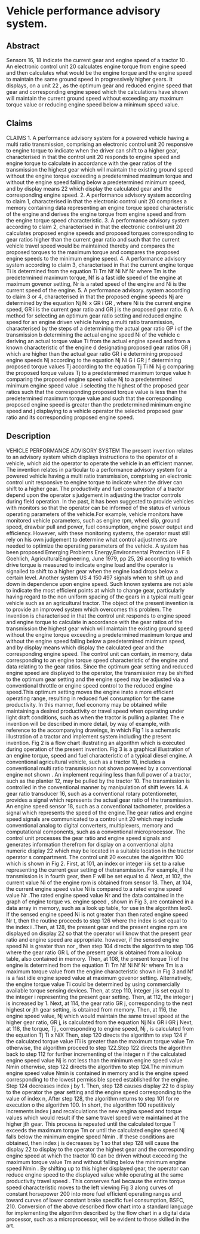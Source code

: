 # Vehicle performance advisory system.

## Abstract
Sensors 16, 18 indicate the current gear and engine speed of a tractor 10 . An electronic control unit 20 calculates engine torque from engine speed and then calculates what would be the engine torque and the engine speed to maintain the same ground speed in progressively higher gears. It displays, on a unit 22 , as the optimum gear and reduced engine speed that gear and corresponding engine speed which the calculations have shown will maintain the current ground speed without exceeding any maximum torque value or reducing engine speed below a minimum speed value.

## Claims
CLAIMS 1. A performance advisory system for a powered vehicle having a multi ratio transmission, comprising an electronic control unit 20 responsive to engine torque to indicate when the driver can shift to a higher gear, characterised in that the control unit 20 responds to engine speed and engine torque to calculate in accordance with the gear ratios of the transmission the highest gear which will maintain the existing ground speed without the engine torque exceeding a predetermined maximum torque and without the engine speed falling below a predetermined minimum speed, and by display means 22 which display the calculated gear and the corresponding engine speed. 2. A performance advisory system according to claim 1, characterised in that the electronic control unit 20 comprises a memory containing data representing an engine torque speed characteristic of the engine and derives the engine torque from engine speed and from the engine torque speed characteristic. 3. A performance advisory system according to claim 2, characterised in that the electronic control unit 20 calculates proposed engine speeds and proposed torques corresponding to gear ratios higher than the current gear ratio and such that the current vehicle travel speed would be maintained thereby and compares the proposed torques to the maximum torque and compares the proposed engine speeds to the minimum engine speed. 4. A performance advisory system according to claim 3, characterised in that the current engine torque Ti is determined from the equation Ti Tm Nf Ni Nf Nr where Tm is the predetermined maximum torque, Nf is a fast idle speed of the engine at maximum govenor setting, Nr is a rated speed of the engine and Ni is the current speed of the engine. 5. A performance advisory. system according to claim 3 or 4, characterised in that the proposed engine speeds Nj are determined by the equation Nj Ni x GR i GR , where Ni is the current engine speed, GR i is the current gear ratio and GR j is the proposed gear ratio. 6. A method for selecting an optimum gear ratio setting and reduced engine speed for an engine driven vehicle having a multi ratio transmission, characterised by the steps of a determining the actual gear ratio GP i of the transmission b determining the actual engine speed Ni of the vehicle c deriving an actual torque value Ti from the actual engine speed and from a known characteristic of the engine d designating proposed gear ratios GR j which are higher than the actual gear ratio GR i e determining proposed engine speeds Nj according to the equation Nj Ni G i GR j f determining proposed torque values Tj according to the equation Tj Ti Ni Nj g comparing the proposed torque values Tj to a predetermined maximum torque value h comparing the proposed engine speed value Nj to a predetermined minimum engine speed value .i selecting the highest of the proposed gear ratios such that the corresponding proposed torque value is less than the predetermined maximum torque value and such that the corresponding proposed engine speed is greater than the predetermined minimum engine speed and j displaying to a vehicle operator the selected proposed gear ratio and its corresponding proposed engine speed.

## Description
VEHICLE PERFORMANCE ADVISORY SYSTEM The present invention relates to an advisory system which displays instructions to the operator of a vehicle, which aid the operator to operate the vehicle in an efficient manner. The invention relates in particular to a performance advisory system for a powered vehicle having a multi ratio transmission, comprising an electronic control unit responsive to engine torque to indicate when the driver can shift to a higher gear. The productivity and fuel consumption of a tractor depend upon the operator s judgement in adjusting the tractor controls during field operation. In the past, it has been suggested to provide vehicles with monitors so that the operator can be informed of the status of various operating parameters of the vehicle.For example, vehicle monitors have monitored vehicle parameters, such as engine rpm, wheel slip, ground speed, drawbar pull and power, fuel consumption, engine power output and efficiency. However, with these monitoring systems, the operator must still rely on his own judgement to determine what control adjustments are needed to optimize the operating parameters of the vehicle. A system has been proposed Emerging Problems Energy,Environmental Protection H F B Goehlich, AgriculturalEngineering, June 1979, pp 25, 26 according to which drive torque is measured to indicate engine load and the operator is signalled to shift to a higher gear when the engine load drops below a certain level. Another system US 4 150 497 signals when to shift up and down in dependence upon engine speed. Such known systems are not able to indicate the most efficient points at which to change gear, particularly having regard to the non uniform spacing of the gears in a typical multi gear vehicle such as an agricultural tractor. The object of the present invention is to provide an improved system which overcomes this problem. The invention is characterised in that the control unit responds to engine speed and engine torque to calculate in accordance with the gear ratios of the transmission the highest gear which will maintain the existing ground speed without the engine torque exceeding a predetermined maximum torque and without the engine speed falling below a predetermined minimum speed, and by display means which display the calculated gear and the corresponding engine speed. The control unit can contain, in memory, data corresponding to an engine torque speed characteristic of the engine and data relating to the gear ratios. Since the optimum gear setting and reduced engine speed are displayed to the operator, the transmission may be shifted to the optimum gear setting and the engine speed may be adjusted via a conventional throttle or engine speed control to the reduced engine speed.This optimum setting moves the engine inato a more efficient operating range, resulting in reduced fuel consumption for the same productivity. In this manner, fuel economy may be obtained while maintaining a desired productivity or travel speed when operating under light draft conditions, such as when the tractor is pulling a planter. The e invention will be described in more detail, by way of example, with reference to the accompanying drawings, in which Fig 1 is a schematic illustration of a tractor and implement system including the present invention. Fig 2 is a flow chart illustrating an algorithm which is executed during operation of the present invention. Fig 3 is a graphical illustration of an engine torque, speed and fuel characteristic of a typical diesel engine. A conventional agricultural vehicle, such as a tractor 10, includes a conventional multi ratio transmission not shown powered by a conventional engine not shown . An implement requiring less than full power of a tractor, such as the planter 12, may be pulled by the tractor 10. The transmission is controlled in the conventional manner by manipulation of shift levers 14. A gear ratio transducer 16, such as a conventional rotary potentiometer, provides a signal which represents the actual gear ratio of the transmission. An engine speed sensor 18, such as a conventional tachometer, provides a signal which represents the speed of the engine.The gear ratios and engine speed signals are communicated to a control unit 20 which may include conventional analog to digital converters, multiplexers, memory and computational components, such as a conventional microprocessor. The control unit processes the gear ratio and engine speed signals and generates information therefrom for display on a conventional alpha numeric display 22 which may be located in a suitable location in the tractor operator s compartment. The control unit 20 executes the algorithm 100 which is shown in Fig 2. First, at 101, an index or integer i is set to a ralue representing the current gear setting of thetransmission. For example, if the transmission is in fourth gear, then F will be set equal to 4. Next, at 102, the current value Ni of the engine rpm is obtained from sensor 18. Then, at 104, the current engine speed value Ni is compared to a rated engine speed value Nr .The rated engine speed value Nr and the data contained in the graph of engine torque vs. engine speed , shown in Fig 3, are contained in a data array in memory, such as a look up table, for use in the algorithm leo0. If the sensed engine speed Ni is not greater than then rated engine speed Nr t, then the routine proceeds to step 126 where the index is set equal to the index i .Then, at 128, the present gear and the present engine rpm are displayed on display 22 so that the operator will know that the present gear ratio and engine speed are appropriate. however, if the sensed engine speed Ni is greater than nor , then step 104 directs the algorithm to step 106 where the gear ratio GR L of the present gear is obtained from a lookup table, also contained in memory. Then, at 108, the present torque Ti of the engine is determined from the equation Ti Tm Nf Ni Nf Nr where Tm is a maximum torque value from the engine characteristic shown in Fig 3 and Nf is a fast idle engine speed value at maximum govenor setting. Alternatively, the engine torque value Ti could be determined by using commercially available torque sensing devices. Then, at step 110, integer j is set equal to the integer i representing the present gear setting. Then, at 112, the integer j is increased by 1. Next, at 114, the gear ratio GR j, corresponding to the next highest or jth gear setting, is obtained from memory. Then, at 116, the engine speed value, Nj which would maintain the same travel speed at the higher gear ratio, GR j, is calculated from the equation Nj Nix GR i GR j Next, at 118, the torque, Tj , corresponding to engine speed, Nj , is calculated from the equation Tj Ti x NiX Then, step 120 directs the algorithm to step 124 if the calculated torque value ITi is greater than the maximum torque value Tm otherwise, the algorithm proceed to step 122.Step 122 directs the algorithm back to step 112 for further incrementing of the integer n if the calculated engine speed value Nj is not less than the minimum engine speed value Nmin otherwise, step 122 directs the algorithm to step 124.The minimum engine speed value Nmin is contained in memory and is the engine speed corresponding to the lowest permissible speed established for the engine. Step 124 decreases index j by 1. Then, step 128 causes display 22 to display to the operator the gear setting and the engine speed corresponding to the value of index n, After step 128, the algorithm returns to step 101 for re execution o the algorithm 100. In short, the algorithm 100 repetitively increments index j and recalculations the new engina speed and torque values which would result if the same travel speed were maintained at the higher jth gear. This process is repeated until the calculated torque T exceeds the maximum torque Tm or until the calculated engine speed Nj falls below the minimum engine speed Nmin . If these conditions are obtained, then index j is decreases by 1 so that step 128 will cause the display 22 to display to the operator the highest gear and the corresponding engine speed at which the tractor 10 can be driven without exceeding the maximum torque value Tm and without falling below the minimum engine speed Nmin . By shifting up to this higher displayed gear, the operator can reduce engine speed to the displayed value while operating at the same productivity travel speed . This conserves fuel because the entire torque speed characteristic moves to the left viewing Fig 3 along curves of constant horsepower 200 into more fuel efficient operating ranges and toward curves of lower constant brake specific fuel consumption, BSFC, 210. Conversion of the above described flow chart into a standard language for implementing the algorithm described by the flow chart in a digital data processor, such as a microprocessor, will be evident to those skilled in the art.